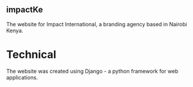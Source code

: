 ## impactKe
The website for Impact International, a branding agency based in Nairobi Kenya.

# Technical
The website was created using Django - a python framework for web applications.
